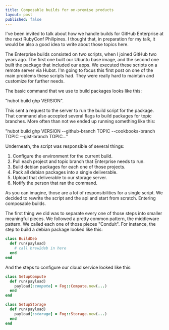 ```yaml
---
title: Composable builds for on-premise products
layout: post
published: false
---
```


I've been invited to talk about how we handle builds for GitHub Enterprise at the next RubyConf Philipines. I thought that, in preparation for my talk, it would be also a good idea to write about those topics here.

The Enterprise builds consisted on two scripts, when I joined GitHub two years ago. The first one built our Ubuntu base image, and the second one built the package that included our apps. We executed these scripts on a remote server via Hubot. I'm going to focus this first post on one of the main problems these scripts had. They were really hard to maintain and customize for further needs.

The basic command that we use to build packages looks like this:

"hubot build ghp VERSION".

This sent a request to the server to run the build script for the package. That command also accepted several flags to build packages for topic branches. More often than not we ended up running something like this:

"hubot build ghp VERSION --github-branch TOPIC --cookbooks-branch TOPIC --gist-branch TOPIC..."

Underneath, the script was responsible of several things:

1. Configure the environment for the current build.
2. Pull each project and topic branch that Enterprise needs to run.
3. Build debian packages for each one of those projects.
4. Pack all debian packages into a single deliverable.
5. Upload that deliverable to our storage server.
6. Notify the person that ran the command.

As you can imagine, those are a lot of responsibilities for a single script. We decided to rewrite the script and the api and start from scratch. Entering composable builds.

The first thing we did was to separate every one of those steps into smaller meaningful pieces. We followed a pretty common pattern, the middleware pattern. We called each one of those pieces "Conduit". For instance, the step to build a debian package looked like this:

```ruby
class BuildDeb
  def run(payload)
    # call brew2deb in here
  end
end
```

And the steps to configure our cloud service looked like this:

```ruby
class SetupCompute
  def run(payload)
    payload[:compute] = Fog::Compute.new(...)
  end
end

class SetupStorage
  def run(payload)
    payload[:storage] = Fog::Storage.new(...)
  end
end
```
